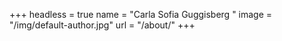 +++
headless = true
name = "Carla Sofia Guggisberg "
image = "/img/default-author.jpg"
url = "/about/"
+++
